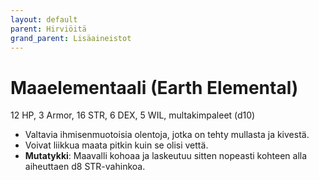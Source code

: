 ```yaml
---
layout: default
parent: Hirviöitä
grand_parent: Lisäaineistot
---
```


# Maaelementaali (Earth Elemental)

12 HP, 3 Armor, 16 STR, 6 DEX, 5 WIL, multakimpaleet (d10)

- Valtavia ihmisenmuotoisia olentoja, jotka on tehty mullasta ja kivestä.
- Voivat liikkua maata pitkin kuin se olisi vettä.
- **Mutatykki**: Maavalli kohoaa ja laskeutuu sitten nopeasti kohteen alla aiheuttaen d8 STR-vahinkoa.